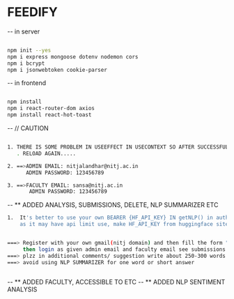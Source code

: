# FEEDIFY

-- in server
```bash

npm init --yes
npm i express mongoose dotenv nodemon cors
npm i bcrypt  
npm i jsonwebtoken cookie-parser
```

-- in frontend
```bash

npm install
npm i react-router-dom axios
npm install react-hot-toast

```
-- // CAUTION
```bash

1. THERE IS SOME PROBLEM IN USEEFFECT IN USECONTEXT SO AFTER SUCCESSFUL LOGGED IN 
   . RELOAD AGAIN.....

2. ==>ADMIN EMAIL: nitjalandhar@nitj.ac.in
      ADMIN PASSWORD: 123456789

3. ==>FACULTY EMAIL: sansa@nitj.ac.in
       ADMIN PASSWORD: 123456789

```
-- ** ADDED ANALYSIS, SUBMISSIONS, DELETE, NLP SUMMARIZER  ETC
```bash
1.  It's better to use your own BEARER {HF_API_KEY} IN getNLP() in authController.js
    as it may have api limit use, make HF_API_KEY from huggingface site .
```

```bash

===> Register with your own gmail(nitj domain) and then fill the form "Feedback of Courses and Teachers"
     then login as given admin email and faculty email see submissions & analysis .
===> plzz in additional comments/ suggestion write about 250-300 words to see nlp summarizer 
===> avoid using NLP SUMMARIZER for one word or short answer
 
```
-- ** ADDED FACULTY, ACCESSIBLE TO  ETC
-- ** ADDED NLP SENTIMENT ANALYSIS 